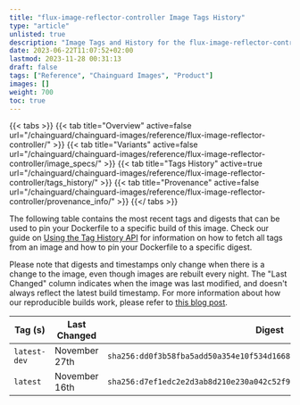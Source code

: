 ```yaml
---
title: "flux-image-reflector-controller Image Tags History"
type: "article"
unlisted: true
description: "Image Tags and History for the flux-image-reflector-controller Chainguard Image"
date: 2023-06-22T11:07:52+02:00
lastmod: 2023-11-28 00:31:13
draft: false
tags: ["Reference", "Chainguard Images", "Product"]
images: []
weight: 700
toc: true
---
```


{{< tabs >}}
{{< tab title="Overview" active=false url="/chainguard/chainguard-images/reference/flux-image-reflector-controller/" >}}
{{< tab title="Variants" active=false url="/chainguard/chainguard-images/reference/flux-image-reflector-controller/image_specs/" >}}
{{< tab title="Tags History" active=true url="/chainguard/chainguard-images/reference/flux-image-reflector-controller/tags_history/" >}}
{{< tab title="Provenance" active=false url="/chainguard/chainguard-images/reference/flux-image-reflector-controller/provenance_info/" >}}
{{</ tabs >}}

The following table contains the most recent tags and digests that can be used to pin your Dockerfile to a specific build of this image. Check our guide on [Using the Tag History API](/chainguard/chainguard-images/using-the-tag-history-api/) for information on how to fetch all tags from an image and how to pin your Dockerfile to a specific digest.

Please note that digests and timestamps only change when there is a change to the image, even though images are rebuilt every night. The "Last Changed" column indicates when the image was last modified, and doesn't always reflect the latest build timestamp. For more information about how our reproducible builds work, please refer to [this blog post](https://www.chainguard.dev/unchained/reproducing-chainguards-reproducible-image-builds).

| Tag (s)       | Last Changed  | Digest                                                                    |
|---------------|---------------|---------------------------------------------------------------------------|
|  `latest-dev` | November 27th | `sha256:dd0f3b58fba5add50a354e10f534d1668427e2337bb3d03dbf3f8c2c1e97fd5f` |
|  `latest`     | November 16th | `sha256:d7ef1edc2e2d3ab8d210e230a042c52f9cfb0562c2d8c9977f16667edb0dda89` |

